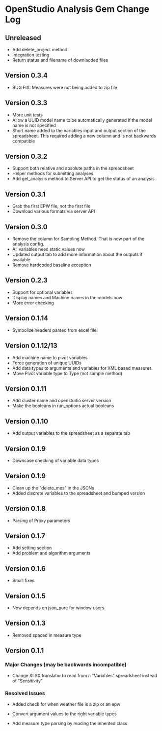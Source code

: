 OpenStudio Analysis Gem Change Log
==================================

Unreleased
--------------
* Add delete_project method
* Integration testing
* Return status and filename of downlaoded files

Version 0.3.4
-------------
* BUG FIX: Measures were not being added to zip file

Version 0.3.3
-------------
* More unit tests
* Allow a UUID model name to be automatically generated if the model name is not specified
* Short name added to the variables input and output section of the spreadsheet. This required adding a new column and is not backwards compatible

Version 0.3.2
--------------
* Support both relative and absolute paths in the spreadsheet
* Helper methods for submitting analyses
* Add get_analysis method to Server API to get the status of an analysis

Version 0.3.1
--------------
* Grab the first EPW file, not the first file
* Download various formats via server API

Version 0.3.0
--------------
* Remove the column for Sampling Method. That is now part of the analysis config.
* All variables need static values now
* Updated output tab to add more information about the outputs if available
* Remove hardcoded baseline exception

Version 0.2.3
--------------
* Support for optional variables
* Display names and Machine names in the models now
* More error checking

Version 0.1.14
--------------
* Symbolize headers parsed from excel file.


Version 0.1.12/13
-------------
* Add machine name to pivot variables
* Force generation of unique UUIDs
* Add data types to arguments and variables for XML based measures
* Move Pivot variable type to Type (not sample method)

Version 0.1.11
-------------
* Add cluster name and openstudio server version
* Make the booleans in run_options actual booleans

Version 0.1.10
-------------
* Add output variables to the spreadsheet as a separate tab

Version 0.1.9
-------------
* Downcase checking of variable data types

Version 0.1.9
-------------
* Clean up the "delete_mes" in the JSONs
* Added discrete variables to the spreadsheet and bumped version

Version 0.1.8
-------------
* Parsing of Proxy parameters

Version 0.1.7
-------------
* Add setting section
* Add problem and algorithm arguments

Version 0.1.6
-------------
* Small fixes
                
Version 0.1.5
-------------
* Now depends on json_pure for window users

Version 0.1.3
-------------
* Removed spaced in measure type

Version 0.1.1
-------------

### Major Changes (may be backwards incompatible)

* Change XLSX translator to read from a "Variables" spreadsheet instead of "Sensitivity"

### Resolved Issues

* Added check for when weather file is a zip or an epw

* Convert argument values to the right variable types

* Add measure type parsing by reading the inherited class


